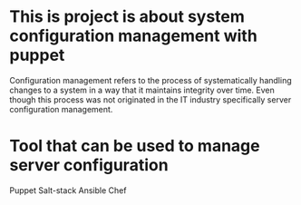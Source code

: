 # This is project is about system configuration management with puppet

Configuration management refers to the process of systematically handling changes to a system in a way that it maintains integrity over time. Even though this process was not originated in the IT industry specifically server configuration management.

# Tool that can be used to manage server configuration
Puppet
Salt-stack
Ansible
Chef
